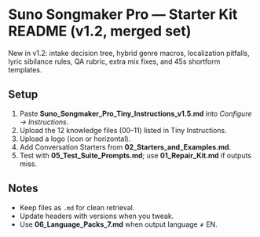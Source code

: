 # Suno Songmaker Pro — Starter Kit README (v1.2, merged set)

New in v1.2: intake decision tree, hybrid genre macros, localization pitfalls, lyric sibilance rules, QA rubric, extra mix fixes, and 45s shortform templates.

## Setup
1) Paste **Suno_Songmaker_Pro_Tiny_Instructions_v1.5.md** into *Configure → Instructions*.  
2) Upload the 12 knowledge files (00–11) listed in Tiny Instructions.  
3) Upload a logo (icon or horizontal).  
4) Add Conversation Starters from **02_Starters_and_Examples.md**.  
5) Test with **05_Test_Suite_Prompts.md**; use **01_Repair_Kit.md** if outputs miss.

## Notes
- Keep files as `.md` for clean retrieval.  
- Update headers with versions when you tweak.  
- Use **06_Language_Packs_7.md** when output language ≠ EN.
